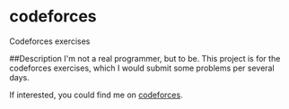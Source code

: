 # codeforces
Codeforces exercises

##Description
I'm not a real programmer, but to be. This project is for the codeforces exercises, which I would submit some problems per several days.

If interested, you could find me on [codeforces](http://codeforces.com/profile/GenialX).

